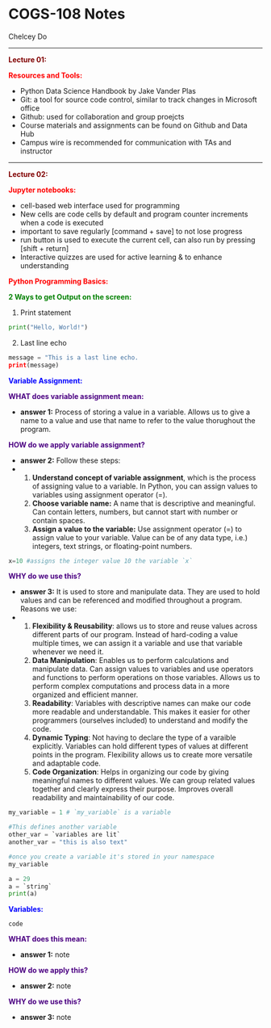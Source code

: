 # **COGS-108 Notes**
 <span style="color:fuschia"> Chelcey Do</span>

 ----

<span style="color:maroon"> **Lecture 01:**</span>

<span style="color:red"> **Resources and Tools:**</span>

- Python Data Science Handbook by Jake Vander Plas
- Git: a tool for source code control, similar to track changes in Microsoft office
- Github: used for collaboration and group proejcts
- Course materials and assignments can be found on Github and Data Hub
- Campus wire is recommended for communication with TAs and instructor

---
<span style="color:maroon"> **Lecture 02:**</span>

<span style="color:red"> **Jupyter notebooks:**</span>

- cell-based web interface used for programming
- New cells are code cells by default and program counter increments when a code is executed
- important to save regularly [command + save] to not lose progress
- run button is used to execute the current cell, can also run by pressing [shift + return]
- Interactive quizzes are used for active learning & to enhance understanding

<span style="color:red"> **Python Programming Basics:**</span>

<span style="color:green"> **2 Ways to get Output on the screen:**</span>
1. Print statement
   
```python
print("Hello, World!")
```

2. Last line echo

```python
message = "This is a last line echo.
print(message)
```

<span style="color:blue"> **Variable Assignment:**</span>

<span style="color:indigo"> **WHAT does variable assignment mean:**</span>
* **answer 1:** Process of storing a value in a variable. Allows us to give a name to a value and use that name to refer to the value thorughout the program. 

<span style="color:indigo"> **HOW do we apply variable assignment?**</span>
* **answer 2:** Follow these steps:
* 1. **Understand concept of variable assignment**, which is the process of assigning value to a variable. In Python, you can assign values to variables using assignment operator (=).
  2. **Choose variable name:** A name that is descriptive and meaningful. Can contain letters, numbers, but cannot start with number or contain spaces.
  3. **Assign a value to the variable:** Use assignment operator (=) to assign value to your variable. Value can be of any data type, i.e.) integers, text strings, or floating-point numbers.
 
 ```python
 x=10 #assigns the integer value 10 the variable `x`
```

<span style="color:indigo"> **WHY do we use this?**</span>
* **answer 3:** It is used to store and manipulate data. They are used to hold values and can be referenced and modified throughout a program. Reasons we use:
* 1. **Flexibility & Reusability**: allows us to store and reuse values across different parts of our program. Instead of hard-coding a value multiple times, we can assign it a variable and use that variable whenever we need it.
  2. **Data Manipulation**: Enables us to perform calculations and manipulate data. Can assign values to variables and use operators and functions to perform operations on those variables. Allows us to perform complex computations and process data in a more organized and efficient manner.
  3. **Readability**: Variables with descriptive names can make our code more readable and understandable. This makes it easier for other programmers (ourselves included) to understand and modify the code.
  4. **Dynamic Typing**: Not having to declare the type of a varaible explicitly. Variables can hold different types of values at different points in the program. Flexibility allows us to create more versatile and adaptable code.
  5. **Code Organization**: Helps in organizing our code by giving meaningful names to different values. We can group related values together and clearly express their purpose. Improves overall readability and maintainability of our code. 

  
```python
my_variable = 1 # `my_variable` is a variable

#This defines another variable
other_var = `variables are lit`
another_var = "this is also text"

#once you create a variable it's stored in your namespace
my_variable
```

```python
a = 29
a = `string`
print(a)
```

<span style="color:blue"> **Variables:**</span>

`code`

<span style="color:indigo"> **WHAT does this mean:**</span>
* **answer 1:** note

<span style="color:indigo"> **HOW do we apply this?**</span>
* **answer 2:** note

<span style="color:indigo"> **WHY do we use this?**</span>
* **answer 3:** note
